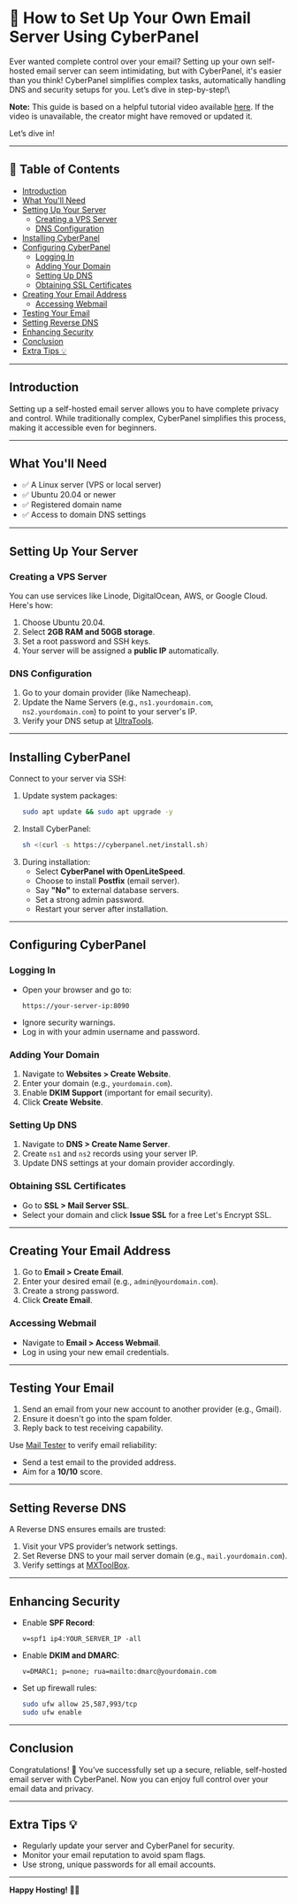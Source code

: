 # 🚀 How to Set Up Your Own Email Server Using CyberPanel

Ever wanted complete control over your email? Setting up your own self-hosted email server can seem intimidating, but with CyberPanel, it's easier than you think! CyberPanel simplifies complex tasks, automatically handling DNS and security setups for you. Let’s dive in step-by-step!\



**Note:** This guide is based on a helpful tutorial video available [here](https://www.youtube.com/watch?v=NVPeC1KLQQqgEn3z). If the video is unavailable, the creator might have removed or updated it.

Let’s dive in!

---

## 📖 Table of Contents

- [Introduction](#introduction)
- [What You'll Need](#what-youll-need)
- [Setting Up Your Server](#setting-up-your-server)
  - [Creating a VPS Server](#creating-a-vps-server)
  - [DNS Configuration](#dns-configuration)
- [Installing CyberPanel](#installing-cyberpanel)
- [Configuring CyberPanel](#configuring-cyberpanel)
  - [Logging In](#logging-in)
  - [Adding Your Domain](#adding-your-domain)
  - [Setting Up DNS](#setting-up-dns)
  - [Obtaining SSL Certificates](#obtaining-ssl-certificates)
- [Creating Your Email Address](#creating-your-email-address)
  - [Accessing Webmail](#accessing-webmail)
- [Testing Your Email](#testing-your-email)
- [Setting Reverse DNS](#setting-reverse-dns)
- [Enhancing Security](#enhancing-security)
- [Conclusion](#conclusion)
- [Extra Tips 💡](#extra-tips-)

---

## Introduction

Setting up a self-hosted email server allows you to have complete privacy and control. While traditionally complex, CyberPanel simplifies this process, making it accessible even for beginners.

---

## What You'll Need

- ✅ A Linux server (VPS or local server)
- ✅ Ubuntu 20.04 or newer
- ✅ Registered domain name
- ✅ Access to domain DNS settings

---

## Setting Up Your Server

### Creating a VPS Server

You can use services like Linode, DigitalOcean, AWS, or Google Cloud. Here's how:

1. Choose Ubuntu 20.04.
2. Select **2GB RAM and 50GB storage**.
3. Set a root password and SSH keys.
4. Your server will be assigned a **public IP** automatically.

### DNS Configuration

1. Go to your domain provider (like Namecheap).
2. Update the Name Servers (e.g., `ns1.yourdomain.com`, `ns2.yourdomain.com`) to point to your server's IP.
3. Verify your DNS setup at [UltraTools](https://www.ultratools.com/).

---

## Installing CyberPanel

Connect to your server via SSH:

1. Update system packages:
   ```bash
   sudo apt update && sudo apt upgrade -y
   ```
2. Install CyberPanel:
   ```bash
   sh <(curl -s https://cyberpanel.net/install.sh)
   ```
3. During installation:
   - Select **CyberPanel with OpenLiteSpeed**.
   - Choose to install **Postfix** (email server).
   - Say **"No"** to external database servers.
   - Set a strong admin password.
   - Restart your server after installation.

---

## Configuring CyberPanel

### Logging In

- Open your browser and go to:
  ```
  https://your-server-ip:8090
  ```
- Ignore security warnings.
- Log in with your admin username and password.

### Adding Your Domain

1. Navigate to **Websites > Create Website**.
2. Enter your domain (e.g., `yourdomain.com`).
3. Enable **DKIM Support** (important for email security).
4. Click **Create Website**.

### Setting Up DNS

1. Navigate to **DNS > Create Name Server**.
2. Create `ns1` and `ns2` records using your server IP.
3. Update DNS settings at your domain provider accordingly.

### Obtaining SSL Certificates

- Go to **SSL > Mail Server SSL**.
- Select your domain and click **Issue SSL** for a free Let's Encrypt SSL.

---

## Creating Your Email Address

1. Go to **Email > Create Email**.
2. Enter your desired email (e.g., `admin@yourdomain.com`).
3. Create a strong password.
4. Click **Create Email**.

### Accessing Webmail

- Navigate to **Email > Access Webmail**.
- Log in using your new email credentials.

---

## Testing Your Email

1. Send an email from your new account to another provider (e.g., Gmail).
2. Ensure it doesn't go into the spam folder.
3. Reply back to test receiving capability.

Use [Mail Tester](https://www.mail-tester.com/) to verify email reliability:

- Send a test email to the provided address.
- Aim for a **10/10** score.

---

## Setting Reverse DNS

A Reverse DNS ensures emails are trusted:

1. Visit your VPS provider’s network settings.
2. Set Reverse DNS to your mail server domain (e.g., `mail.yourdomain.com`).
3. Verify settings at [MXToolBox](https://mxtoolbox.com/).

---

## Enhancing Security

- Enable **SPF Record**:
  ```
  v=spf1 ip4:YOUR_SERVER_IP -all
  ```
- Enable **DKIM and DMARC**:
  ```
  v=DMARC1; p=none; rua=mailto:dmarc@yourdomain.com
  ```
- Set up firewall rules:
  ```bash
  sudo ufw allow 25,587,993/tcp
  sudo ufw enable
  ```

---

## Conclusion

Congratulations! 🎉 You’ve successfully set up a secure, reliable, self-hosted email server with CyberPanel. Now you can enjoy full control over your email data and privacy.

---

## Extra Tips 💡

- Regularly update your server and CyberPanel for security.
- Monitor your email reputation to avoid spam flags.
- Use strong, unique passwords for all email accounts.

---

**Happy Hosting! 🚀📧**

